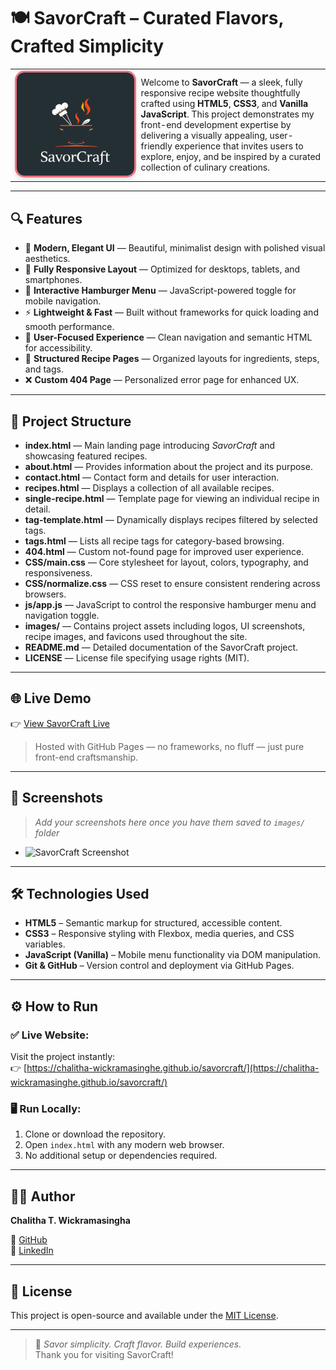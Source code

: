 # 🍽️ SavorCraft – Curated Flavors, Crafted Simplicity

<table>
  <tr>
    <td width="40%">
      <img src="images/savorcraft.png" alt="SavorCraft Logo" width="100%" style="border-radius: 15px; border: 3px solid #f67280; box-shadow: 0 4px 8px rgba(0,0,0,0.1);" />
    </td>
    <td width="60%">
      Welcome to <strong>SavorCraft</strong> — a sleek, fully responsive recipe website thoughtfully crafted using <strong>HTML5</strong>, <strong>CSS3</strong>, and <strong>Vanilla JavaScript</strong>. This project demonstrates my front-end development expertise by delivering a visually appealing, user-friendly experience that invites users to explore, enjoy, and be inspired by a curated collection of culinary creations.
    </td>
  </tr>
</table>

---

## 🔍 Features

- 🎨 **Modern, Elegant UI** — Beautiful, minimalist design with polished visual aesthetics.
- 📱 **Fully Responsive Layout** — Optimized for desktops, tablets, and smartphones.
- 🍔 **Interactive Hamburger Menu** — JavaScript-powered toggle for mobile navigation.
- ⚡ **Lightweight & Fast** — Built without frameworks for quick loading and smooth performance.
- 🧠 **User-Focused Experience** — Clean navigation and semantic HTML for accessibility.
- 🧾 **Structured Recipe Pages** — Organized layouts for ingredients, steps, and tags.
- ❌ **Custom 404 Page** — Personalized error page for enhanced UX.

---

## 📄 Project Structure

- **index.html** — Main landing page introducing _SavorCraft_ and showcasing featured recipes.
- **about.html** — Provides information about the project and its purpose.
- **contact.html** — Contact form and details for user interaction.
- **recipes.html** — Displays a collection of all available recipes.
- **single-recipe.html** — Template page for viewing an individual recipe in detail.
- **tag-template.html** — Dynamically displays recipes filtered by selected tags.
- **tags.html** — Lists all recipe tags for category-based browsing.
- **404.html** — Custom not-found page for improved user experience.
- **CSS/main.css** — Core stylesheet for layout, colors, typography, and responsiveness.
- **CSS/normalize.css** — CSS reset to ensure consistent rendering across browsers.
- **js/app.js** — JavaScript to control the responsive hamburger menu and navigation toggle.
- **images/** — Contains project assets including logos, UI screenshots, recipe images, and favicons used throughout the site.
- **README.md** — Detailed documentation of the SavorCraft project.
- **LICENSE** — License file specifying usage rights (MIT).

---

## 🌐 Live Demo

👉 [View SavorCraft Live](https://chalitha-wickramasinghe.github.io/savorcraft/)

> Hosted with GitHub Pages — no frameworks, no fluff — just pure front-end craftsmanship.

---

## 📸 Screenshots

> _Add your screenshots here once you have them saved to `images/` folder_

- ![SavorCraft Screenshot](images/screenshot1.png)

---

## 🛠️ Technologies Used

- **HTML5** – Semantic markup for structured, accessible content.
- **CSS3** – Responsive styling with Flexbox, media queries, and CSS variables.
- **JavaScript (Vanilla)** – Mobile menu functionality via DOM manipulation.
- **Git & GitHub** – Version control and deployment via GitHub Pages.

---

## ⚙️ How to Run

### ✅ Live Website:
Visit the project instantly:  
👉 [https://chalitha-wickramasinghe.github.io/savorcraft/](https://chalitha-wickramasinghe.github.io/savorcraft/)

### 🖥️ Run Locally:
1. Clone or download the repository.
2. Open `index.html` with any modern web browser.
3. No additional setup or dependencies required.

---

## 👨‍💻 Author

**Chalitha T. Wickramasingha**  

🔗 [GitHub](https://github.com/chalitha-wickramasinghe)  
🔗 [LinkedIn](https://www.linkedin.com/in/chalitha-t-wickramasingha)

---

## 📄 License

This project is open-source and available under the [MIT License](LICENSE).

---

> 🎯 _Savor simplicity. Craft flavor. Build experiences._  
> Thank you for visiting SavorCraft!
